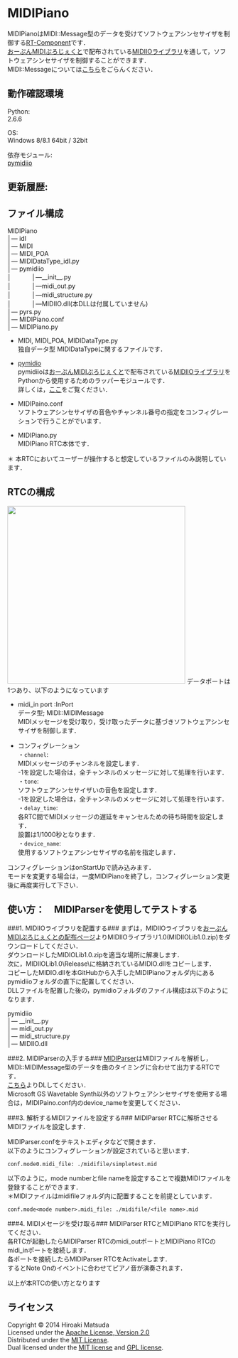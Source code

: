 ﻿MIDIPiano
======================
MIDIPianoはMIDI::Message型のデータを受けてソフトウェアシンセサイザを制御する[RT-Component][rtm]です．  
[おーぷんMIDIぷろじぇくと][openmidi]で配布されている[MIDIIOライブラリ][midiio]を通して，ソフトウェアシンセサイザを制御することができます．  
MIDI::Messageについては[こちら][idl]をごらんください． 

[rtm]:http://www.openrtm.org/openrtm/ja
[openmidi]: http://openmidiproject.sourceforge.jp/  
[midiio]: http://openmidiproject.sourceforge.jp/MIDIIOLibrary.html  
[idl]: https://github.com/HiroakiMatsuda/MIDIDataType

動作確認環境
------
Python:  
2.6.6  

OS:  
Windows 8/8.1 64bit / 32bit  

依存モジュール:  
[pymidiio][py-midiio]  

[py-midiio]:https://github.com/HiroakiMatsuda/pymidiio/

更新履歴:  
------

ファイル構成
------
MIDIPiano  
│― idl   
│― MIDI  
│― MIDI\_POA  
│― MIDIDataType\_idl.py  
│― pymidiio  
│  　　　│―\_\_init\_\_.py  
│  　　　│―midi\_out.py  
│  　　　│―midi\_structure.py  
│  　　　│―MIDIIO.dll(本DLLは付属していません)  
│― pyrs.py  
│― MIDIPiano.conf  
│― MIDIPiano.py  

* MIDI, MIDI_POA, MIDIDataType.py  
独自データ型 MIDIDataTypeに関するファイルです．  
 
* [pymidio][py-midiio]  
pymidiioは[おーぷんMIDIぷろじぇくと][openmidi]で配布されている[MIDIIOライブラリ][midiio]をPythonから使用するためのラッパーモジュールです．   
詳しくは，[ここ][py-midiio]をご覧ください．  

* MIDIPaino.conf  
ソフトウェアシンセサイザの音色やチャンネル番号の指定をコンフィグレーションで行うことがでいます．    

* MIDIPiano.py  
MIDIPiano RTC本体です．  

＊ 本RTCにおいてユーザーが操作すると想定しているファイルのみ説明しています．  

RTCの構成
------  
<img src="https://farm9.staticflickr.com/8650/15988383542_26c3046eed_o.png" width="400px" />    
データポートは1つあり、以下のようになっています  
  
* midi\_in port :InPort  
データ型; MIDI::MIDIMessage  
MIDIメッセージを受け取り，受け取ったデータに基づきソフトウェアシンセサイザを制御します．  

* コンフィグレーション  
 ・`channel`:  
 MIDIメッセージのチャンネルを設定します．  
 -1を設定した場合は，全チャンネルのメッセージに対して処理を行います．  
 ・`tone`:  
 ソフトウェアシンセサイザいの音色を設定します．  
 -1を設定した場合は，全チャンネルのメッセージに対して処理を行います．  
 ・`delay_time`:  
 各RTC間でMIDIメッセージの遅延をキャンセルための待ち時間を設定します．  
 設置は1/1000秒となります．  
 ・`device_name`:  
 使用するソフトウェアシンセサイザの名前を指定します．  
 
 コンフィグレーションはonStartUpで読み込みます．  
 モードを変更する場合は，一度MIDIPianoを終了し，コンフィグレーション変更後に再度実行して下さい．


使い方：　MIDIParserを使用してテストする
------
###1. MIDIIOライブラリを配置する###
まずは，MIDIIOライブラリを[おーぷんMIDIぷろじぇくとの配布ページ][midiio]よりMIDIIOライブラリ1.0(MIDIIOLib1.0.zip)をダウンロードしてください．  
ダウンロードしたMIDIOLib1.0.zipを適当な場所に解凍します．  
次に，MIDIIOLib1.0\Release\に格納されているMIDIO.dllをコピーします．  
コピーしたMIDIO.dllを本GitHubから入手したMIDIPianoフォルダ内にあるpymidiioフォルダの直下に配置してください．  
DLLファイルを配置した後の，pymidioフォルダのファイル構成は以下のようになります．  

pymidiio  
│― \_\_init\_\_.py     
│― midi\_out.py    
│― midi\_structure.py    
│― MIDIIO.dll  

###2. MIDIParserの入手する###
[MIDIParser][parser]はMIDIファイルを解析し，MIDI::MIDIMessage型のデータを曲のタイミングに合わせて出力するRTCです．  
[こちら][parser]よりDLしてください．  
Microsoft GS Wavetable Synth以外のソフトウェアシンセサイザを使用する場合は，MIDIPaino.conf内のdevice_nameを変更してください．  

[parser]:https://github.com/HiroakiMatsuda/MIDIParser

###3. 解析するMIDIファイルを設定する###
MIDIParser RTCに解析させるMIDIファイルを設定します．  

MIDIParser.confをテキストエディタなどで開きます．  
以下のようにコンフィグレーションが設定されていると思います．  

```conf.mode0.midi_file: ./midifile/simpletest.mid ```     

以下のように，mode numberとfile nameを設定することで複数MIDIファイルを登録することができます．  
＊MIDIファイルはmidifileフォルダ内に配置することを前提としています．  

```conf.mode<mode number>.midi_file: ./midifile/<file name>.mid ```     

###4. MIDIメセージを受け取る###
MIDIParser RTCとMIDIPiano RTCを実行してください．  
各RTCが起動したらMIDIParser RTCのmidi\_outポートとMIDIPiano RTCのmidi\_inポートを接続します．  
各ポートを接続したらMIDIParser RTCをActivateします．  
するとNote Onのイベントに合わせてピアノ音が演奏されます．  
      
以上が本RTCの使い方となります  

ライセンス
----------
Copyright &copy; 2014 Hiroaki Matsuda  
Licensed under the [Apache License, Version 2.0][Apache]  
Distributed under the [MIT License][mit].  
Dual licensed under the [MIT license][MIT] and [GPL license][GPL].  
 
[Apache]: http://www.apache.org/licenses/LICENSE-2.0
[MIT]: http://www.opensource.org/licenses/mit-license.php
[GPL]: http://www.gnu.org/licenses/gpl.html